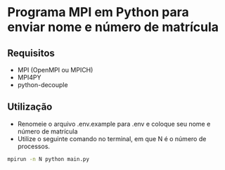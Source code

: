 # Programa MPI em Python para enviar nome e número de matrícula

## Requisitos

- MPI (OpenMPI ou MPICH)
- MPI4PY
- python-decouple

## Utilização

- Renomeie o arquivo .env.example para .env e coloque seu nome e número de matrícula
- Utilize o seguinte comando no terminal, em que N é o número de processos.

```bash
mpirun -n N python main.py
```

